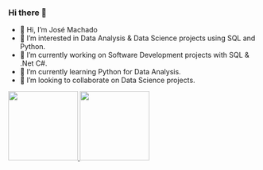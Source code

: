 ### Hi there 👋


- 👋 Hi, I’m José Machado
- 👀 I’m interested in Data Analysis & Data Science projects using SQL and Python.
- 🔭 I’m currently working on Software Development projects with SQL & .Net C#.
- 🌱 I’m currently learning Python for Data Analysis.
- 👯 I’m looking to collaborate on Data Science projects.

<div>
  <a href="https://github.com/zeomachado">
  <img height="140em" src="https://github-readme-stats.vercel.app/api?username=zeomachado&show_icons=true&theme=dracula&include_all_commits=true&count_private=true" style="max-width: 100%;">
  <img height="140em" src="https://github-readme-stats.vercel.app/api/top-langs/?username=zeomachado&layout=compactlangs_count=7&theme=dracula" style="max-width: 100%;">
</a></div>


